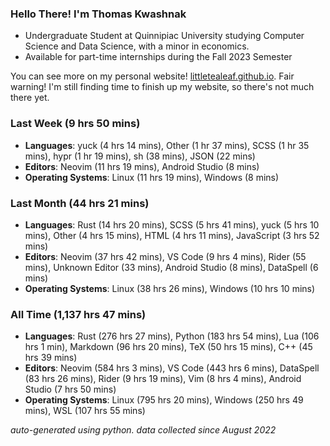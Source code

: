 
### Hello There! I'm Thomas Kwashnak

- Undergraduate Student at Quinnipiac University studying Computer Science and Data Science, with a minor in economics.
- Available for part-time internships during the Fall 2023 Semester

You can see more on my personal website! [littletealeaf.github.io](https://littletealeaf.github.io). Fair warning! I'm still finding time to finish up my website, so there's not much there yet.

### Last Week (9 hrs 50 mins)
- **Languages**: yuck (4 hrs 14 mins), Other (1 hr 37 mins), SCSS (1 hr 35 mins), hypr (1 hr 19 mins), sh (38 mins), JSON (22 mins)
- **Editors**: Neovim (11 hrs 19 mins), Android Studio (8 mins)
- **Operating Systems**: Linux (11 hrs 19 mins), Windows (8 mins)
    
### Last Month (44 hrs 21 mins)
- **Languages**: Rust (14 hrs 20 mins), SCSS (5 hrs 41 mins), yuck (5 hrs 10 mins), Other (4 hrs 15 mins), HTML (4 hrs 11 mins), JavaScript (3 hrs 52 mins)
- **Editors**: Neovim (37 hrs 42 mins), VS Code (9 hrs 4 mins), Rider (55 mins), Unknown Editor (33 mins), Android Studio (8 mins), DataSpell (6 mins)
- **Operating Systems**: Linux (38 hrs 26 mins), Windows (10 hrs 10 mins)
    
### All Time (1,137 hrs 47 mins)
- **Languages**: Rust (276 hrs 27 mins), Python (183 hrs 54 mins), Lua (106 hrs 1 min), Markdown (96 hrs 20 mins), TeX (50 hrs 15 mins), C++ (45 hrs 39 mins)
- **Editors**: Neovim (584 hrs 3 mins), VS Code (443 hrs 6 mins), DataSpell (83 hrs 26 mins), Rider (9 hrs 19 mins), Vim (8 hrs 4 mins), Android Studio (7 hrs 50 mins)
- **Operating Systems**: Linux (795 hrs 20 mins), Windows (250 hrs 49 mins), WSL (107 hrs 55 mins)
    

*auto-generated using python. data collected since August 2022*
